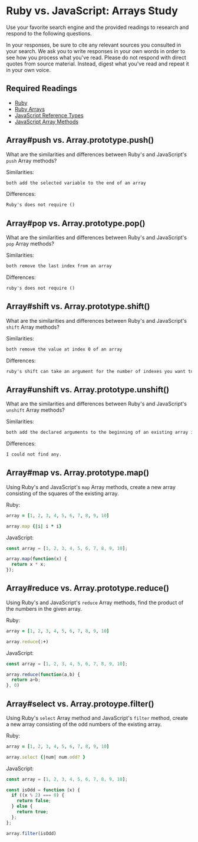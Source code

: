 # Ruby vs. JavaScript: Arrays Study

Use your favorite search engine and the provided readings to research and
respond to the following questions.

In your responses, be sure to cite any relevant sources you consulted in your
search. We ask you to write responses in your own words in order to see how you
process what you've read. Please do not respond with direct quotes from source
material. Instead, digest what you've read and repeat it in your own voice.

## Required Readings

-   [Ruby](https://github.com/ga-wdi-boston/ruby)
-   [Ruby Arrays](https://github.com/ga-wdi-boston/ruby-arrays)
-   [JavaScript Reference Types](https://github.com/ga-wdi-boston/js-reference-types)
-   [JavaScript Array Methods](https://github.com/ga-wdi-boston/js-array-methods)

## Array#push vs. Array.prototype.push()

What are the similarities and differences between Ruby's and JavaScript's `push`
Array methods?

Similarities:

```md
both add the selected variable to the end of an array
```

Differences:

```md
Ruby's does not require ()
```

## Array#pop vs. Array.prototype.pop()

What are the similarities and differences between Ruby's and JavaScript's `pop`
Array methods?

Similarities:

```md
both remove the last index from an array
```

Differences:

```md
ruby's does not require ()
```

## Array#shift vs. Array.prototype.shift()

What are the similarities and differences between Ruby's and JavaScript's
`shift` Array methods?

Similarities:

```md
both remove the value at index 0 of an array
```

Differences:

```md
ruby's shift can take an argument for the number of indexes you want to remove
```

## Array#unshift vs. Array.prototype.unshift()

What are the similarities and differences between Ruby's and JavaScript's
`unshift` Array methods?

Similarities:

```md
both add the declared arguments to the beginning of an existing array in order listed
```

Differences:

```md
I could not find any.
```

## Array#map vs. Array.prototype.map()

Using Ruby's and JavaScript's `map` Array methods, create a new array consisting
of the squares of the existing array.

Ruby:

```ruby
array = [1, 2, 3, 4, 5, 6, 7, 8, 9, 10]

array.map {|i| i * i}
```

JavaScript:

```javascript
const array = [1, 2, 3, 4, 5, 6, 7, 8, 9, 10];

array.map(function(x) {
  return x * x;
});
```

## Array#reduce vs. Array.prototype.reduce()

Using Ruby's and JavaScript's `reduce` Array methods, find the product of the
numbers in the given array.

Ruby:

```ruby
array = [1, 2, 3, 4, 5, 6, 7, 8, 9, 10]

array.reduce(:+)
```

JavaScript:

```javascript
const array = [1, 2, 3, 4, 5, 6, 7, 8, 9, 10];

array.reduce(function(a,b) {
  return a+b;
}, 0)
```

## Array#select vs. Array.protoype.filter()

Using Ruby's `select` Array method and JavaScript's `filter` method, create a
new array consisting of the odd numbers of the existing array.

Ruby:

```ruby
array = [1, 2, 3, 4, 5, 6, 7, 8, 9, 10]

array.select {|num| num.odd? }
```

JavaScript:

```javascript
const array = [1, 2, 3, 4, 5, 6, 7, 8, 9, 10];

const isOdd = function (x) {
  if ((x % 2) === 0) {
    return false;
  } else {
    return true;
  };
};

array.filter(isOdd)
```
